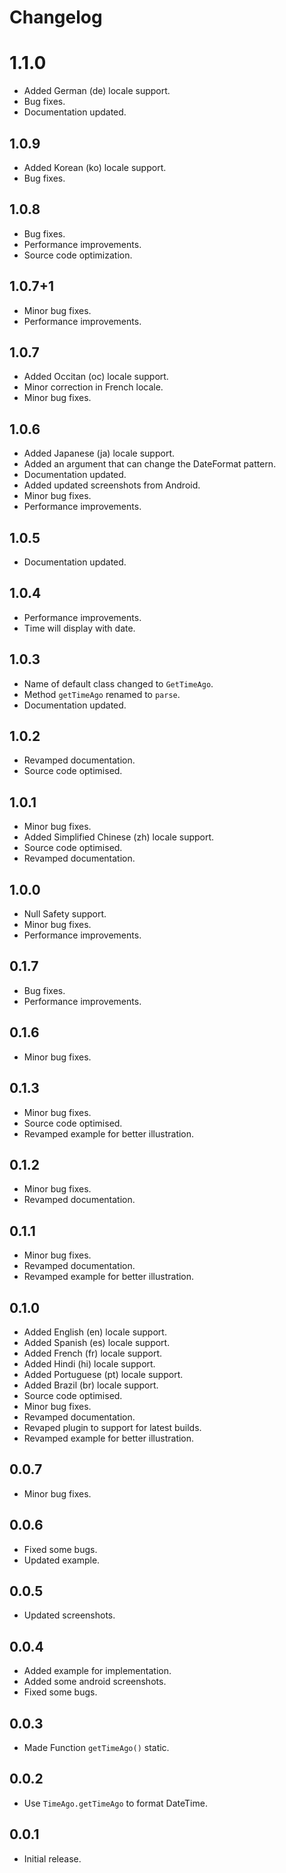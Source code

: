 # Changelog

# 1.1.0
- Added German (de) locale support.
- Bug fixes.
- Documentation updated.

## 1.0.9
- Added Korean (ko) locale support.
- Bug fixes.

## 1.0.8
- Bug fixes.
- Performance improvements.
- Source code optimization.

## 1.0.7+1

- Minor bug fixes.
- Performance improvements.

## 1.0.7

- Added Occitan (oc) locale support.
- Minor correction in French locale.
- Minor bug fixes.

## 1.0.6

- Added Japanese (ja) locale support.
- Added an argument that can change the DateFormat pattern.
- Documentation updated.
- Added updated screenshots from Android.
- Minor bug fixes.
- Performance improvements.

## 1.0.5

- Documentation updated.

## 1.0.4

- Performance improvements.
- Time will display with date.

## 1.0.3

- Name of default class changed to `GetTimeAgo`.
- Method `getTimeAgo` renamed to `parse`.
- Documentation updated.

## 1.0.2

- Revamped documentation.
- Source code optimised.

## 1.0.1

- Minor bug fixes.
- Added Simplified Chinese (zh) locale support.
- Source code optimised.
- Revamped documentation.

## 1.0.0

- Null Safety support.
- Minor bug fixes.
- Performance improvements.

## 0.1.7

- Bug fixes.
- Performance improvements.

## 0.1.6

- Minor bug fixes.

## 0.1.3

- Minor bug fixes.
- Source code optimised.
- Revamped example for better illustration.

## 0.1.2

- Minor bug fixes.
- Revamped documentation.

## 0.1.1

- Minor bug fixes.
- Revamped documentation.
- Revamped example for better illustration.

## 0.1.0

- Added English (en) locale support.
- Added Spanish (es) locale support.
- Added French (fr) locale support.
- Added Hindi (hi) locale support.
- Added Portuguese (pt) locale support.
- Added Brazil (br) locale support.
- Source code optimised.
- Minor bug fixes.
- Revamped documentation.
- Revaped plugin to support for latest builds.
- Revamped example for better illustration.

## 0.0.7

- Minor bug fixes.

## 0.0.6

- Fixed some bugs.
- Updated example.

## 0.0.5

- Updated screenshots.

## 0.0.4

- Added example for implementation.
- Added some android screenshots.
- Fixed some bugs.

## 0.0.3

- Made Function `getTimeAgo()` static.

## 0.0.2

- Use `TimeAgo.getTimeAgo` to format DateTime.

## 0.0.1

- Initial release.
